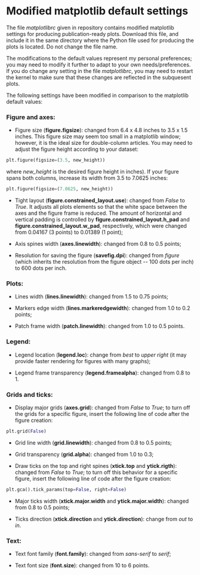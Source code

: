 # Modified matplotlib default settings

The file *matplotlibrc* given in repository contains modified matplotlib settings for producing publication-ready plots. Download this file, and include it in the same directory where the Python file used for producing the plots is located. Do not change the file name.

The modifications to the default values represent my personal preferences; you may need to modify it further to adapt to your own needs/preferences. If you do change any setting in the file *matplotlibrc*, you may need to restart the kernel to make sure that these changes are reflected in the subquesent plots.

The following settings have been modified in comparison to the matplotlib default values:

### Figure and axes:

* Figure size (**figure.figsize**): changed from 6.4 x 4.8 inches to 3.5 x 1.5 inches. This figure size may seem too small in a matplotlib window; however, it is the ideal size for double-column articles. You may need to adjust the figure height according to your dataset:
```python 
plt.figure(figsize=(3.5, new_height))
```

where *new_height* is the desired figure height in inches). If your figure spans both columns, increase its width from 3.5 to 7.0625 inches:
```python 
plt.figure(figsize=(7.0625, new_height))
```

* Tight layout (**figure.constrained_layout.use**): changed from *False* to *True*. It adjusts all plots elements so that the white space between the axes and the figure frame is reduced. The amount of horizontal and vertical padding is controlled by **figure.constrained_layout.h_pad** and **figure.constrained_layout.w_pad**, respectively, which were changed from 0.04167 (3 points) to 0.01389 (1 point);

* Axis spines width (**axes.linewidth**): changed from 0.8 to 0.5 points;

* Resolution for saving the figure (**savefig.dpi**): changed from *figure* (which inherits the resolution from the figure object -- 100 dots per inch) to 600 dots per inch.

### Plots:

* Lines width (**lines.linewidth**): changed from 1.5 to 0.75 points;

* Markers edge width (**lines.markeredgewidth**): changed from 1.0 to 0.2 points;

* Patch frame width (**patch.linewidth**): changed from 1.0 to 0.5 points.

### Legend: 

* Legend location (**legend.loc**): change from *best* to *upper right* (it may provide faster rendering for figures with many graphs);

* Legend frame transparency (**legend.framealpha**): changed from 0.8 to 1.

### Grids and ticks:

* Display major grids (**axes.grid**): changed from *False* to *True*; to turn off the grids for a specific figure, insert the following line of code after the figure creation:
```python
plt.grid(False)
```

* Grid line width (**grid.linewidth**): changed from 0.8 to 0.5 points;

* Grid transparency (**grid.alpha**): changed from 1.0 to 0.3;

* Draw ticks on the top and right spines (**xtick.top** and **ytick.rigth**): changed from *False* to *True*; to turn off this behavior for a specific figure, insert the following line of code after the figure creation:
```python
plt.gca().tick_params(top=False, right=False)
```

* Major ticks width (**xtick.major.width** and **ytick.major.width**): changed from 0.8 to 0.5 points;

* Ticks direction (**xtick.direction** and **ytick.direction**): change from *out* to *in*.

### Text:

* Text font family (**font.family**): changed from *sans-serif* to *serif*;

* Text font size (**font.size**): changed from 10 to 6 points.
